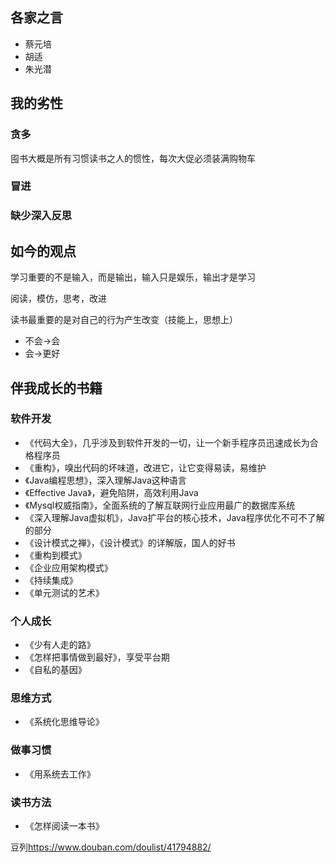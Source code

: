 
## 各家之言
* 蔡元培
* 胡适
* 朱光潜

## 我的劣性

### 贪多

囤书大概是所有习惯读书之人的惯性，每次大促必须装满购物车

### 冒进

### 缺少深入反思

## 如今的观点

学习重要的不是输入，而是输出，输入只是娱乐，输出才是学习

阅读，模仿，思考，改进

读书最重要的是对自己的行为产生改变（技能上，思想上）
* 不会->会
* 会->更好

## 伴我成长的书籍

### 软件开发
* 《代码大全》，几乎涉及到软件开发的一切，让一个新手程序员迅速成长为合格程序员
* 《重构》，嗅出代码的坏味道，改进它，让它变得易读，易维护
* 《Java编程思想》，深入理解Java这种语言
* 《Effective Java》，避免陷阱，高效利用Java
* 《Mysql权威指南》，全面系统的了解互联网行业应用最广的数据库系统
* 《深入理解Java虚拟机》，Java扩平台的核心技术，Java程序优化不可不了解的部分
* 《设计模式之禅》，《设计模式》的详解版，国人的好书
* 《重构到模式》
* 《企业应用架构模式》
* 《持续集成》
* 《单元测试的艺术》

### 个人成长
* 《少有人走的路》
* 《怎样把事情做到最好》，享受平台期
* 《自私的基因》

### 思维方式
* 《系统化思维导论》

### 做事习惯
* 《用系统去工作》

### 读书方法
* 《怎样阅读一本书》

豆列<https://www.douban.com/doulist/41794882/>
